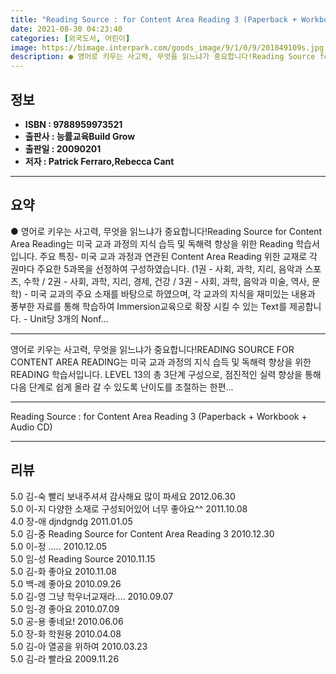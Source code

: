 ```yaml
---
title: "Reading Source : for Content Area Reading 3 (Paperback + Workbook + Audio CD)"
date: 2021-08-30 04:23:40
categories: [외국도서, 어린이]
image: https://bimage.interpark.com/goods_image/9/1/0/9/201849109s.jpg
description: ● 영어로 키우는 사고력, 무엇을 읽느냐가 중요합니다!Reading Source for Content Area Reading는 미국 교과 과정의 지식 습득 및 독해력 향상을 위한 Reading 학습서입니다. 주요 특징- 미국 교과 과정과 연관된 Content Area Reading 위
---
```


## **정보**

- **ISBN : 9788959973521**
- **출판사 : 능률교육Build Grow**
- **출판일 : 20090201**
- **저자 : Patrick Ferraro,Rebecca Cant**

------



## **요약**

●  영어로 키우는 사고력, 무엇을 읽느냐가 중요합니다!Reading Source for Content Area Reading는 미국 교과 과정의 지식 습득 및 독해력 향상을 위한 Reading 학습서입니다. 주요 특징- 미국 교과 과정과 연관된 Content Area Reading 위한 교재로 각 권마다 주요한 5과목을 선정하여 구성하였습니다. (1권 - 사회, 과학, 지리, 음악과 스포츠, 수학 / 2권 - 사회, 과학, 지리, 경제, 건강 / 3권 - 사회, 과학, 음악과 미술, 역사, 문학) - 미국 교과의 주요 소재를 바탕으로 하였으며, 각 교과의 지식을 재미있는 내용과 풍부한 자료를 통해 학습하여 Immersion교육으로 확장 시킬 수 있는 Text를 제공합니다. - Unit당 3개의 Nonf...

------

영어로 키우는 사고력, 무엇을 읽느냐가 중요합니다!READING SOURCE FOR CONTENT AREA READING는 미국 교과 과정의 지식 습득 및 독해력 향상을 위한 READING 학습서입니다. LEVEL 13의 총 3단계 구성으로, 점진적인 실력 향상을 통해 다음 단계로 쉽게 올라 갈 수 있도록 난이도를 조절하는 한편... 

------


Reading Source : for Content Area Reading 3 (Paperback + Workbook + Audio CD) 

------


## **리뷰** 

5.0 김-숙  빨리 보내주셔셔 감사해요 많이 파세요 2012.06.30 <br/>5.0 이-지 다양한 소재로 구성되어있어 너무 좋아요^^ 2011.10.08 <br/>4.0 장-애 djndgndg 2011.01.05 <br/>5.0 김-중 Reading Source  for Content Area Reading 3  2010.12.30 <br/>5.0 이-정 ..... 2010.12.05 <br/>5.0 임-성 Reading Source   2010.11.15 <br/>5.0 김-화 좋아요 2010.11.08 <br/>5.0 백-례 좋아요 2010.09.26 <br/>5.0 김-영 그냥 학우너교재라.... 2010.09.07 <br/>5.0 임-경 좋아요 2010.07.09 <br/>5.0 공-용 좋네요! 2010.06.06 <br/>5.0 장-화 학원용 2010.04.08 <br/>5.0 김-아 열공을 위하여 2010.03.23 <br/>5.0 김-라 빨라요 2009.11.26 <br/>